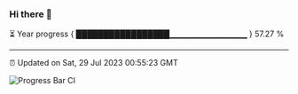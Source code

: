 ### Hi there 👋

⏳ Year progress { █████████████████▁▁▁▁▁▁▁▁▁▁▁▁▁ } 57.27 %

---

⏰ Updated on Sat, 29 Jul 2023 00:55:23 GMT

![Progress Bar CI](https://github.com/liununu/liununu/workflows/Progress%20Bar%20CI/badge.svg)
